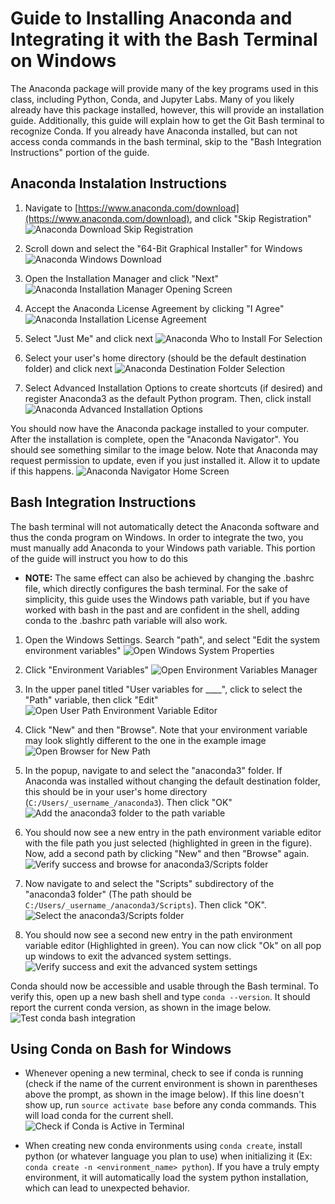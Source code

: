 # Guide to Installing Anaconda and Integrating it with the Bash Terminal on Windows
The Anaconda package will provide many of the key programs used in this class, including Python, Conda, and Jupyter Labs. Many of you likely already have this package installed, however, this will provide an installation guide. Additionally, this guide will explain how to get the Git Bash terminal to recognize Conda. If you already have Anaconda installed, but can not access conda commands in the bash terminal, skip to the "Bash Integration Instructions" portion of the guide.

## Anaconda Instalation Instructions

1. Navigate to [https://www.anaconda.com/download](https://www.anaconda.com/download), and click "Skip Registration"
![Anaconda Download Skip Registration](guide_figures/anaconda_download_01.png)

2. Scroll down and select the "64-Bit Graphical Installer" for Windows
![Anaconda Windows Download](guide_figures/anaconda_download_02.png)

3. Open the Installation Manager and click "Next"
![Anaconda Installation Manager Opening Screen](guide_figures/anaconda_install_01.png)

4. Accept the Anaconda License Agreement by clicking "I Agree"
![Anaconda Installation License Agreement](guide_figures/anaconda_install_02.png)

5. Select "Just Me" and click next
![Anaconda Who to Install For Selection](guide_figures/anaconda_install_03.png)

6. Select your user's home directory (should be the default destination folder) and click next
![Anaconda Destination Folder Selection](guide_figures/anaconda_install_04.png)

7. Select Advanced Installation Options to create shortcuts (if desired) and register Anaconda3 as the default Python program. Then, click install
![Anaconda Advanced Installation Options](guide_figures/anaconda_install_06.png)

You should now have the Anaconda package installed to your computer. After the installation is complete, open the "Anaconda Navigator". You should see something similar to the image below. Note that Anaconda may request permission to update, even if you just installed it. Allow it to update if this happens.
![Anaconda Navigator Home Screen](guide_figures/anaconda_navigator_home.png)

## Bash Integration Instructions
The bash terminal will not automatically detect the Anaconda software and thus the conda program on Windows. In order to integrate the two, you must manually add Anaconda to your Windows path variable. This portion of the guide will instruct you how to do this
- __NOTE:__ The same effect can also be achieved by changing the .bashrc file, which directly configures the bash terminal. For the sake of simplicity, this guide uses the Windows path variable, but if you have worked with bash in the past and are confident in the shell, adding conda to the .bashrc path variable will also work.

1. Open the Windows Settings. Search "path", and select "Edit the system environment variables"
![Open Windows System Properties](guide_figures/conda_bash_integration_01.png)

2. Click "Environment Variables"
![Open Environment Variables Manager](guide_figures/conda_bash_integration_02.png)

3. In the upper panel titled "User variables for ____", click to select the "Path" variable, then click "Edit"
![Open User Path Environment Variable Editor](guide_figures/conda_bash_integration_03.png)

4. Click "New" and then "Browse". Note that your environment variable may look slightly different to the one in the example image
![Open Browser for New Path](guide_figures/conda_bash_integration_04.png)

5. In the popup, navigate to and select the "anaconda3" folder. If Anaconda was installed without changing the default destination folder, this should be in your user's home directory (`C:/Users/_username_/anaconda3`). Then click "OK"
![Add the anaconda3 folder to the path variable](guide_figures/conda_bash_integration_05.png)

6. You should now see a new entry in the path environment variable editor with the file path you just selected (highlighted in green in the figure). Now, add a second path by clicking "New" and then "Browse" again.
![Verify success and browse for anaconda3/Scripts folder](guide_figures/conda_bash_integration_06.png)

7. Now navigate to and select the "Scripts" subdirectory of the "anaconda3 folder" (The path should be `C:/Users/_username_/anaconda3/Scripts`). Then click "OK".
![Select the anaconda3/Scripts folder](guide_figures/conda_bash_integration_07.png)

8. You should now see a second new entry in the path environment variable editor (Highlighted in green). You can now click "Ok" on all pop up windows to exit the advanced system settings.
![Verify success and exit the advanced system settings](guide_figures/conda_bash_integration_08.png)

Conda should now be accessible and usable through the Bash terminal. To verify this, open up a new bash shell and type `conda --version`. It should report the current conda version, as shown in the image below.
![Test conda bash integration](guide_figures/conda_bash_integration_09.png)

## Using Conda on Bash for Windows
- Whenever opening a new terminal, check to see if conda is running (check if the name of the current environment is shown in parentheses above the prompt, as shown in the image below). If this line doesn't show up, run `source activate base` before any conda commands. This will load conda for the current shell.
![Check if Conda is Active in Terminal]()

- When creating new conda environments using `conda create`, install python (or whatever language you plan to use) when initializing it (Ex: `conda create -n <environment_name> python`). If you have a truly empty environment, it will automatically load the system python installation, which can lead to unexpected behavior.